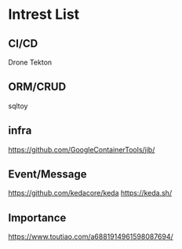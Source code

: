 # Intrest List
## CI/CD
Drone
Tekton

## ORM/CRUD
sqltoy

## infra
https://github.com/GoogleContainerTools/jib/

## Event/Message
https://github.com/kedacore/keda https://keda.sh/

## Importance
https://www.toutiao.com/a6881914961598087694/
